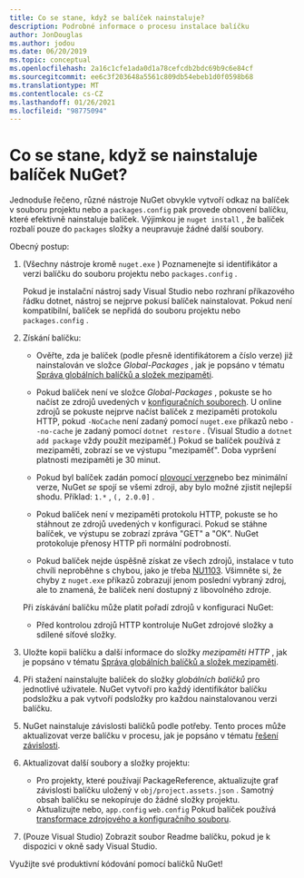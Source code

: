 ```yaml
---
title: Co se stane, když se balíček nainstaluje?
description: Podrobné informace o procesu instalace balíčku
author: JonDouglas
ms.author: jodou
ms.date: 06/20/2019
ms.topic: conceptual
ms.openlocfilehash: 2a16c1cfe1ada0d1a78cefcdb2bdc69b9c6e84cf
ms.sourcegitcommit: ee6c3f203648a5561c809db54ebeb1d0f0598b68
ms.translationtype: MT
ms.contentlocale: cs-CZ
ms.lasthandoff: 01/26/2021
ms.locfileid: "98775094"
---
```

# <a name="what-happens-when-a-nuget-package-is-installed"></a>Co se stane, když se nainstaluje balíček NuGet?

Jednoduše řečeno, různé nástroje NuGet obvykle vytvoří odkaz na balíček v souboru projektu nebo a `packages.config` pak provede obnovení balíčku, které efektivně nainstaluje balíček. Výjimkou je `nuget install` , že balíček rozbalí pouze do `packages` složky a neupravuje žádné další soubory.

Obecný postup:

1. (Všechny nástroje kromě `nuget.exe` ) Poznamenejte si identifikátor a verzi balíčku do souboru projektu nebo `packages.config` .

   Pokud je instalační nástroj sady Visual Studio nebo rozhraní příkazového řádku dotnet, nástroj se nejprve pokusí balíček nainstalovat. Pokud není kompatibilní, balíček se nepřidá do souboru projektu nebo `packages.config` .

2. Získání balíčku:
   - Ověřte, zda je balíček (podle přesně identifikátorem a číslo verze) již nainstalován ve složce *Global-Packages* , jak je popsáno v tématu [Správa globálních balíčků a složek mezipaměti](../consume-packages/managing-the-global-packages-and-cache-folders.md).

   - Pokud balíček není ve složce *Global-Packages* , pokuste se ho načíst ze zdrojů uvedených v [konfiguračních souborech](../consume-packages/Configuring-NuGet-Behavior.md). U online zdrojů se pokuste nejprve načíst balíček z mezipaměti protokolu HTTP, pokud `-NoCache` není zadaný pomocí `nuget.exe` příkazů nebo `--no-cache` je zadaný pomocí `dotnet restore` . (Visual Studio a `dotnet add package` vždy použít mezipaměť.) Pokud se balíček používá z mezipaměti, zobrazí se ve výstupu "mezipaměť". Doba vypršení platnosti mezipaměti je 30 minut.

   - Pokud byl balíček zadán pomocí [plovoucí verze](../consume-packages/Package-References-in-Project-Files.md#floating-versions)nebo bez minimální verze, NuGet *se* spojí se všemi zdroji, aby bylo možné zjistit nejlepší shodu.
   Příklad: `1.*` , `(, 2.0.0]` .

   - Pokud balíček není v mezipaměti protokolu HTTP, pokuste se ho stáhnout ze zdrojů uvedených v konfiguraci. Pokud se stáhne balíček, ve výstupu se zobrazí zpráva "GET" a "OK". NuGet protokoluje přenosy HTTP při normální podrobností.

   - Pokud balíček nejde úspěšně získat ze všech zdrojů, instalace v tuto chvíli neproběhne s chybou, jako je třeba [NU1103](../reference/errors-and-warnings/NU1103.md). Všimněte si, že chyby z `nuget.exe` příkazů zobrazují jenom poslední vybraný zdroj, ale to znamená, že balíček není dostupný z libovolného zdroje.

   Při získávání balíčku může platit pořadí zdrojů v konfiguraci NuGet:

   - Před kontrolou zdrojů HTTP kontroluje NuGet zdrojové složky a sdílené síťové složky.

3. Uložte kopii balíčku a další informace do složky *mezipaměti HTTP* , jak je popsáno v tématu [Správa globálních balíčků a složek mezipaměti](../consume-packages/managing-the-global-packages-and-cache-folders.md).

4. Při stažení nainstalujte balíček do složky *globálních balíčků* pro jednotlivé uživatele. NuGet vytvoří pro každý identifikátor balíčku podsložku a pak vytvoří podsložky pro každou nainstalovanou verzi balíčku.

5. NuGet nainstaluje závislosti balíčků podle potřeby. Tento proces může aktualizovat verze balíčku v procesu, jak je popsáno v tématu [řešení závislosti](../concepts/dependency-resolution.md).

6. Aktualizovat další soubory a složky projektu:

    - Pro projekty, které používají PackageReference, aktualizujte graf závislosti balíčku uložený v `obj/project.assets.json` . Samotný obsah balíčku se nekopíruje do žádné složky projektu.
    - Aktualizujte nebo, `app.config` `web.config` Pokud balíček používá [transformace zdrojového a konfiguračního souboru](../create-packages/source-and-config-file-transformations.md).

7. (Pouze Visual Studio) Zobrazit soubor Readme balíčku, pokud je k dispozici v okně sady Visual Studio.

Využijte své produktivní kódování pomocí balíčků NuGet!
